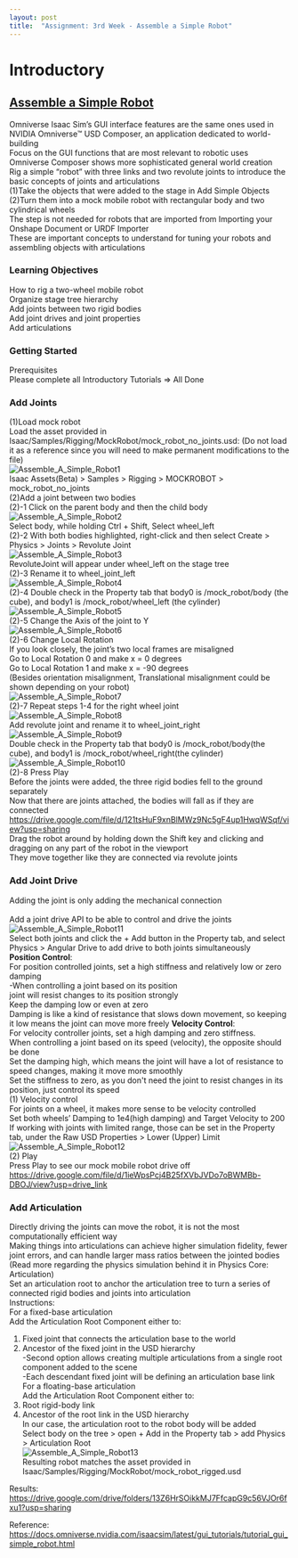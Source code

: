 ```yaml
---
layout: post
title:  "Assignment: 3rd Week - Assemble a Simple Robot"
---
```


# Introductory 
## [Assemble a Simple Robot](https://docs.omniverse.nvidia.com/isaacsim/latest/gui_tutorials/tutorial_gui_simple_robot.html#isaac-sim-app-tutorial-gui-simple-robot)

Omniverse Isaac Sim’s GUI interface features are the same ones used in NVIDIA Omniverse™ USD Composer, an application dedicated to world-building <br/>
Focus on the GUI functions that are most relevant to robotic uses <br/>
Omniverse Composer shows more sophisticated general world creation <br/>
Rig a simple “robot” with three links and two revolute joints to introduce the basic concepts of joints and articulations <br/>
(1)Take the objects that were added to the stage in Add Simple Objects <br/>
(2)Turn them into a mock mobile robot with rectangular body and two cylindrical wheels <br/>
The step is not needed for robots that are imported from Importing your Onshape Document or URDF Importer <br/>
These are important concepts to understand for tuning your robots and assembling objects with articulations  <br/>

### Learning Objectives
How to rig a two-wheel mobile robot <br/>
Organize stage tree hierarchy <br/>
Add joints between two rigid bodies <br/>
Add joint drives and joint properties <br/>
Add articulations <br/>

### Getting Started
Prerequisites <br/>
Please complete all Introductory Tutorials => All Done <br/>

### Add Joints
(1)Load mock robot <br/>
Load the asset provided in Isaac/Samples/Rigging/MockRobot/mock_robot_no_joints.usd: (Do not load it as a reference since you will need to make permanent modifications to the file) <br/>
![Assemble_A_Simple_Robot1](https://github.com/growingpenguin/growingpenguin.github.io/assets/110277903/0091c86d-c36b-4c34-9fba-836e2cab9149)  <br/>
Isaac Assets(Beta) > Samples > Rigging > MOCKROBOT > mock_robot_no_joints <br/>
(2)Add a joint between two bodies <br/>
(2)-1 Click on the parent body and then the child body <br/>
![Assemble_A_Simple_Robot2](https://github.com/growingpenguin/growingpenguin.github.io/assets/110277903/ba88e8b9-650d-4017-b289-ba1dc36ce8ba) <br/>
Select body, while holding Ctrl + Shift, Select wheel_left  <br/>
(2)-2 With both bodies highlighted, right-click and then select Create > Physics > Joints > Revolute Joint <br/>
![Assemble_A_Simple_Robot3](https://github.com/growingpenguin/growingpenguin.github.io/assets/110277903/3576e157-e3df-4b85-baab-6919d73e15ca) <br/>
RevoluteJoint will appear under wheel_left on the stage tree <br/>
(2)-3 Rename it to wheel_joint_left <br/>
![Assemble_A_Simple_Robot4](https://github.com/growingpenguin/growingpenguin.github.io/assets/110277903/8336f163-fb81-4d09-808d-4742e76ae804) <br/>
(2)-4 Double check in the Property tab that body0 is /mock_robot/body (the cube), and body1 is /mock_robot/wheel_left (the cylinder) <br/>
![Assemble_A_Simple_Robot5](https://github.com/growingpenguin/growingpenguin.github.io/assets/110277903/28b038ce-74d5-406c-8718-b2581391cefd) <br/>
(2)-5 Change the Axis of the joint to Y <br/>
![Assemble_A_Simple_Robot6](https://github.com/growingpenguin/growingpenguin.github.io/assets/110277903/13d052ba-910d-46d4-a29a-46ef8ccb281d) <br/>
(2)-6 Change Local Rotation <br/>
If you look closely, the joint’s two local frames are misaligned <br/> 
Go to Local Rotation 0 and make x = 0 degrees <br/>
Go to Local Rotation 1 and make x = -90 degrees <br/>
(Besides orientation misalignment, Translational misalignment could be shown depending on your robot) <br/>
![Assemble_A_Simple_Robot7](https://github.com/growingpenguin/growingpenguin.github.io/assets/110277903/e5e1b645-20a6-4f20-837d-70ff0424b456) <br/>
(2)-7 Repeat steps 1-4 for the right wheel joint <br/>
![Assemble_A_Simple_Robot8](https://github.com/growingpenguin/growingpenguin.github.io/assets/110277903/b4a26d1d-43f2-4801-9c94-768c99e46ff8) <br/>
Add revolute joint and rename it to wheel_joint_right <br/>
![Assemble_A_Simple_Robot9](https://github.com/growingpenguin/growingpenguin.github.io/assets/110277903/e0892c21-bb19-4293-b6e4-dff92ff97644) <br/>
Double check in the Property tab that body0 is /mock_robot/body(the cube), and body1 is /mock_robot/wheel_right(the cylinder) <br/>
![Assemble_A_Simple_Robot10](https://github.com/growingpenguin/growingpenguin.github.io/assets/110277903/5a297c3f-b22a-4a9f-83c5-ac61f6d6232a) <br/>
(2)-8 Press Play <br/> 
Before the joints were added, the three rigid bodies fell to the ground separately <br/> 
Now that there are joints attached, the bodies will fall as if they are connected <br/>
https://drive.google.com/file/d/121tsHuF9xnBlMWz9Nc5gF4up1HwqWSqf/view?usp=sharing <br/>
Drag the robot around by holding down the Shift key and clicking and dragging on any part of the robot in the viewport <br/> 
They move together like they are connected via revolute joints <br/> 
### Add Joint Drive 
Adding the joint is only adding the mechanical connection <br/>  
Add a joint drive API to be able to control and drive the joints <br/> 
![Assemble_A_Simple_Robot11](https://github.com/growingpenguin/growingpenguin.github.io/assets/110277903/02f2885a-640b-4da0-949f-d7612d9dcd7e) <br/> 
Select both joints and click the + Add button in the Property tab, and select Physics > Angular Drive to add drive to both joints simultaneously <br/> 
**Position Control**:  <br/> 
For position controlled joints, set a high stiffness and relatively low or zero damping <br/> 
-When controlling a joint based on its position <br/>
joint will resist changes to its position strongly <br/>
Keep the damping low or even at zero<br/>
Damping is like a kind of resistance that slows down movement, so keeping it low means the joint can move more freely
**Velocity Control**: <br/> 
For velocity controller joints, set a high damping and zero stiffness. <br/> 
When controlling a joint based on its speed (velocity), the opposite should be done <br/> 
Set the damping high, which means the joint will have a lot of resistance to speed changes, making it move more smoothly <br/> 
Set the stiffness to zero, as you don't need the joint to resist changes in its position, just control its speed <br/> 
(1) Velocity control <br/>
For joints on a wheel, it makes more sense to be velocity controlled <br/> 
Set both wheels’ Damping to 1e4(high damping) and Target Velocity to 200 <br/> 
If working with joints with limited range, those can be set in the Property tab, under the Raw USD Properties > Lower (Upper) Limit <br/> 
![Assemble_A_Simple_Robot12](https://github.com/growingpenguin/growingpenguin.github.io/assets/110277903/0571c551-cfc7-4c5a-a145-fe1c82898fe1) <br/> 
(2) Play <br/>
Press Play to see our mock mobile robot drive off <br/> 
https://drive.google.com/file/d/1ieWpsPcj4B25fXVbJVDo7oBWMBb-DBOJ/view?usp=drive_link <br/>

### Add Articulation
Directly driving the joints can move the robot, it is not the most computationally efficient way <br/> 
Making things into articulations can achieve higher simulation fidelity, fewer joint errors, and can handle larger mass ratios between the jointed bodies <br/> 
(Read more regarding the physics simulation behind it in Physics Core: Articulation) <br/> 
Set an articulation root to anchor the articulation tree to turn a series of connected rigid bodies and joints into articulation <br/>
Instructions: <br/>
For a fixed-base articulation <br/>
Add the Articulation Root Component either to: <br/>
1) Fixed joint that connects the articulation base to the world <br/>
2) Ancestor of the fixed joint in the USD hierarchy <br/>
-Second option allows creating multiple articulations from a single root component added to the scene <br/>
-Each descendant fixed joint will be defining an articulation base link <br/>
For a floating-base articulation <br/>
Add the Articulation Root Component either to: <br/> 
1) Root rigid-body link  <br/>
2) Ancestor of the root link in the USD hierarchy <br/> 
In our case,  the articulation root to the robot body will be added <br/>
Select body on the tree > open + Add in the Property tab > add Physics > Articulation Root  <br/>
![Assemble_A_Simple_Robot13](https://github.com/growingpenguin/growingpenguin.github.io/assets/110277903/1f68ba7e-462a-4fd7-b28d-d75c2a7129f9) <br/>
Resulting robot matches the asset provided in Isaac/Samples/Rigging/MockRobot/mock_robot_rigged.usd <br/> 

Results: <br/>
https://drive.google.com/drive/folders/13Z6HrSOikkMJ7FfcapG9c56VJOr6fxu1?usp=sharing <br/>

Reference: <br/>
https://docs.omniverse.nvidia.com/isaacsim/latest/gui_tutorials/tutorial_gui_simple_robot.html <br/> 


